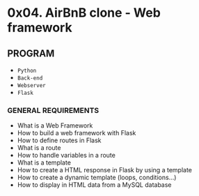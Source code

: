 # 0x04. AirBnB clone - Web framework

## PROGRAM

- `Python`
- `Back-end`
- `Webserver`
- `Flask`

### GENERAL REQUIREMENTS

- What is a Web Framework
- How to build a web framework with Flask
- How to define routes in Flask
- What is a route
- How to handle variables in a route
- What is a template
- How to create a HTML response in Flask by using a template
- How to create a dynamic template (loops, conditions…)
- How to display in HTML data from a MySQL database
